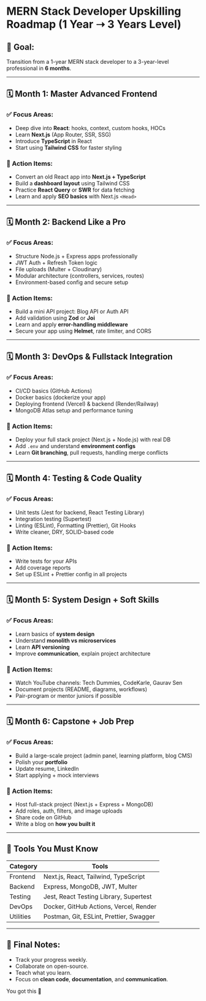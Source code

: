 
# MERN Stack Developer Upskilling Roadmap (1 Year ➝ 3 Years Level)

## 🎯 Goal:
Transition from a 1-year MERN stack developer to a 3-year-level professional in **6 months**.

---

## 🗓️ Month 1: Master Advanced Frontend

### ✅ Focus Areas:
- Deep dive into **React**: hooks, context, custom hooks, HOCs
- Learn **Next.js** (App Router, SSR, SSG)
- Introduce **TypeScript** in React
- Start using **Tailwind CSS** for faster styling

### 🔨 Action Items:
- Convert an old React app into **Next.js + TypeScript**
- Build a **dashboard layout** using Tailwind CSS
- Practice **React Query** or **SWR** for data fetching
- Learn and apply **SEO basics** with Next.js `<Head>`

---

## 🗓️ Month 2: Backend Like a Pro

### ✅ Focus Areas:
- Structure Node.js + Express apps professionally
- JWT Auth + Refresh Token logic
- File uploads (Multer + Cloudinary)
- Modular architecture (controllers, services, routes)
- Environment-based config and secure setup

### 🔨 Action Items:
- Build a mini API project: Blog API or Auth API
- Add validation using **Zod** or **Joi**
- Learn and apply **error-handling middleware**
- Secure your app using **Helmet**, rate limiter, and CORS

---

## 🗓️ Month 3: DevOps & Fullstack Integration

### ✅ Focus Areas:
- CI/CD basics (GitHub Actions)
- Docker basics (dockerize your app)
- Deploying frontend (Vercel) & backend (Render/Railway)
- MongoDB Atlas setup and performance tuning

### 🔨 Action Items:
- Deploy your full stack project (Next.js + Node.js) with real DB
- Add `.env` and understand **environment configs**
- Learn **Git branching**, pull requests, handling merge conflicts

---

## 🗓️ Month 4: Testing & Code Quality

### ✅ Focus Areas:
- Unit tests (Jest for backend, React Testing Library)
- Integration testing (Supertest)
- Linting (ESLint), Formatting (Prettier), Git Hooks
- Write cleaner, DRY, SOLID-based code

### 🔨 Action Items:
- Write tests for your APIs
- Add coverage reports
- Set up ESLint + Prettier config in all projects

---

## 🗓️ Month 5: System Design + Soft Skills

### ✅ Focus Areas:
- Learn basics of **system design**
- Understand **monolith vs microservices**
- Learn **API versioning**
- Improve **communication**, explain project architecture

### 🔨 Action Items:
- Watch YouTube channels: Tech Dummies, CodeKarle, Gaurav Sen
- Document projects (README, diagrams, workflows)
- Pair-program or mentor juniors if possible

---

## 🗓️ Month 6: Capstone + Job Prep

### ✅ Focus Areas:
- Build a large-scale project (admin panel, learning platform, blog CMS)
- Polish your **portfolio**
- Update resume, LinkedIn
- Start applying + mock interviews

### 🔨 Action Items:
- Host full-stack project (Next.js + Express + MongoDB)
- Add roles, auth, filters, and image uploads
- Share code on GitHub
- Write a blog on **how you built it**

---

## 🔧 Tools You Must Know

| Category | Tools |
|----------|-------|
| Frontend | Next.js, React, Tailwind, TypeScript |
| Backend | Express, MongoDB, JWT, Multer |
| Testing | Jest, React Testing Library, Supertest |
| DevOps | Docker, GitHub Actions, Vercel, Render |
| Utilities | Postman, Git, ESLint, Prettier, Swagger |

---

## 📌 Final Notes:
- Track your progress weekly.
- Collaborate on open-source.
- Teach what you learn.
- Focus on **clean code**, **documentation**, and **communication**.

You got this 🚀
